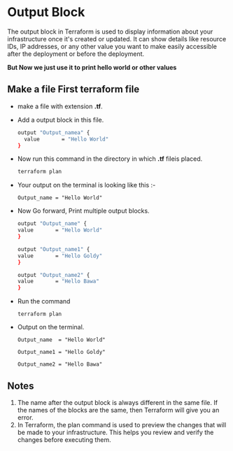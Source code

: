 # Output Block
The output block in Terraform is used to display information about your infrastructure once it's created or updated. It can show details like resource IDs, IP addresses, or any other value you want to make easily accessible after the deployment or before the deployment.

**But Now we just use it to print hello world or other values**

## Make a file First terraform file

- make a file with extension **.tf**.

- Add a output block in this file.

    ```bash
    output "Output_namea" {
      value       = "Hello World"
    }

- Now run this command in the directory in which **.tf** fileis placed.

    ```bash
    terraform plan

- Your output on the terminal is looking like this :-

  `Output_name = "Hello World"`

- Now Go forward, Print multiple output blocks.

    ```bash
  output "Output_name" {
    value       = "Hello World"
  }

  output "Output_name1" {
    value       = "Hello Goldy"
  }

  output "Output_name2" {
    value       = "Hello Bawa"
  }

- Run the command

  `terraform plan`

- Output on the terminal.

  `Output_name  = "Hello World"`
  
  `Output_name1 = "Hello Goldy"`
  
  `Output_name2 = "Hello Bawa"`

## Notes 

1. The name after the output block is always different in the same file. If the names of the blocks are the same, then Terraform will give you an error.
2. In Terraform, the plan command is used to preview the changes that will be made to your infrastructure. This helps you review and verify the changes before executing them. 